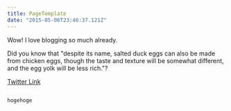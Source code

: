 ```yaml
---
title: PageTemplate
date: "2015-05-06T23:46:37.121Z"
---
```


Wow! I love blogging so much already.

Did you know that "despite its name, salted duck eggs can also be made from
chicken eggs, though the taste and texture will be somewhat different, and the
egg yolk will be less rich."?

[Twitter Link](https://twitter.com/matsumotokaka11)


```csharp

hogehoge

```
